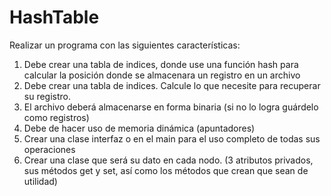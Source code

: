 # HashTable
Realizar un programa con las siguientes características:   
1) Debe crear una tabla de indices, donde use una función hash para calcular la posición donde se almacenara un registro en un archivo  
2) Debe crear una tabla de indices. Calcule lo  que necesite para recuperar su registro. 
3) El archivo deberá almacenarse en forma binaria (si no lo logra guárdelo como registros) 
4) Debe de hacer uso de memoria dinámica (apuntadores)
5) Crear una clase interfaz o en el main para el uso completo de todas sus operaciones 
6) Crear una clase que será su dato en cada nodo. (3 atributos privados, sus métodos get y set, así como los métodos que crean que sean de utilidad)
